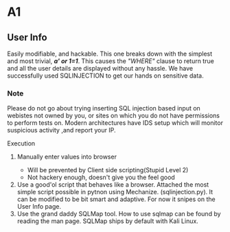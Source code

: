 # A1
<h2>User Info</h2>

<p>Easily modifiable, and hackable.
This one breaks down with the simplest and most trivial, <i><b>a' or 1=1</b></i>.
This causes the <i>"WHERE"</i> clause to return true and all the user details are displayed without any hassle. We have successfully used SQLINJECTION to get our hands on sensitive data.
</p>

<p>
	<h3>Note</h3>
	Please do not go about trying inserting SQL injection based input on webistes not owned by you, or sites on which you do not have permissions to perform tests on. Modern architectures have IDS setup which will monitor suspicious activity ,and report your IP. 
</p>

<p>Execution</p>
<ol>
	<li>Manually enter values into browser</li>
	<ul>
		<li>Will be prevented by Client side scripting(Stupid Level 2)</li>
		<li>Not hackery enough, doesn't give you the feel good</li>
	</ul>
	<li>
		Use a good'ol script that behaves like a browser. Attached the most simple script possible in pytnon
		using Mechanize. (sqlinjection.py). It can be modified to be bit smart and adaptive. For now it snipes on the User Info page.
	</li>
	<li>
		Use the grand daddy SQLMap tool. How to use sqlmap can be found by reading the man page.
		SQLMap ships by default with Kali Linux.	
	</li>
</ol>
